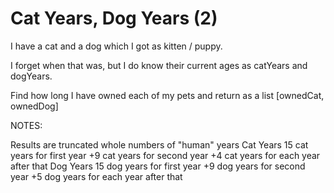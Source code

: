 # Cat Years, Dog Years (2)
I have a cat and a dog which I got as kitten / puppy.

I forget when that was, but I do know their current ages as catYears and dogYears.

Find how long I have owned each of my pets and return as a list [ownedCat, ownedDog]

NOTES:

Results are truncated whole numbers of "human" years
Cat Years
15 cat years for first year
+9 cat years for second year
+4 cat years for each year after that
Dog Years
15 dog years for first year
+9 dog years for second year
+5 dog years for each year after that
